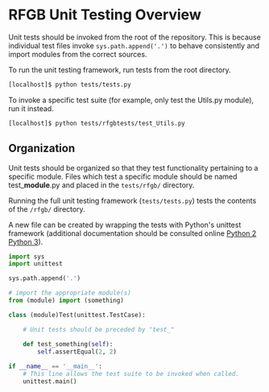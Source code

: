 # RFGB Unit Testing Overview

Unit tests should be invoked from the root of the repository. This is because individual test files invoke `sys.path.append('.')` to behave consistently and import modules from the correct sources.

To run the unit testing framework, run tests from the root directory.

```bash
[localhost]$ python tests/tests.py
```

To invoke a specific test suite (for example, only test the Utils.py module), run it instead.

```bash
[localhost]$ python tests/rfgbtests/test_Utils.py
```

## Organization

Unit tests should be organized so that they test functionality pertaining to a specific module. Files which test a specific module should be named test_**module**.py and placed in the `tests/rfgb/` directory.

Running the full unit testing framework (`tests/tests.py`) tests the contents of the `/rfgb/` directory.

A new file can be created by wrapping the tests with Python's unittest framework (additional documentation should be consulted online [Python 2](https://docs.python.org/2/library/unittest.html) [Python 3](https://docs.python.org/3/library/unittest.html)).

```python
import sys
import unittest

sys.path.append('.')

# import the appropriate module(s)
from (module) import (something)

class (module)Test(unittest.TestCase):

	# Unit tests should be preceded by "test_"

	def test_something(self):
		self.assertEqual(2, 2)
		
if __name__ == '__main__':
	# This line allows the test suite to be invoked when called.
	unittest.main()
```
